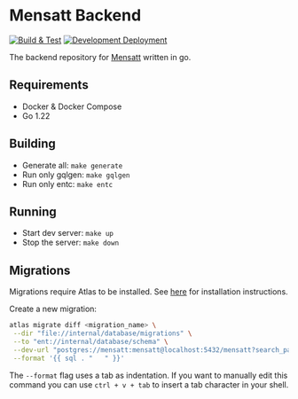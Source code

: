 # Mensatt Backend

[![Build & Test](https://github.com/mensatt/backend/actions/workflows/build-and-test.yml/badge.svg)](https://github.com/mensatt/backend/actions/workflows/build-and-test.yml)
[![Development Deployment](https://github.com/mensatt/backend/actions/workflows/deploy-main-in-dev-env.yml/badge.svg)](https://github.com/mensatt/backend/actions/workflows/deploy-main-in-dev-env.yml)

The backend repository for [Mensatt](https://www.mensatt.de) written in go.

## Requirements

- Docker & Docker Compose
- Go 1.22

## Building

- Generate all: ```make generate```
- Run only gqlgen: ```make gqlgen```
- Run only entc: ```make entc```

## Running

- Start dev server: ```make up```
- Stop the server: ```make down```

## Migrations

Migrations require Atlas to be installed. See [here](https://entgo.io/docs/versioned-migrations/#quick-guide) for installation instructions.

Create a new migration:
```bash
atlas migrate diff <migration_name> \
 --dir "file://internal/database/migrations" \
 --to "ent://internal/database/schema" \
 --dev-url "postgres://mensatt:mensatt@localhost:5432/mensatt?search_path=public&sslmode=disable" \
 --format '{{ sql . "	" }}'
```
The `--format` flag uses a tab as indentation. If you want to manually edit this command you can use
`ctrl + v + tab` to insert a tab character in your shell.
